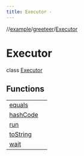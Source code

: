 ```yaml
---
title: Executor -
---
```

//[example](../../index.html)/[greeteer](../index.html)/[Executor](index.html)



# Executor  
class [Executor](index.html)

## Functions  


| | |
|---|---|
| [equals](https://kotlinlang.org/api/latest/jvm/stdlib/kotlin/-any/equals.html)| |
| [hashCode](https://kotlinlang.org/api/latest/jvm/stdlib/kotlin/-any/hash-code.html)| |
| [run](run.html)| |
| [toString](https://kotlinlang.org/api/latest/jvm/stdlib/kotlin/-any/to-string.html)| |
| [wait](wait.html)| |



